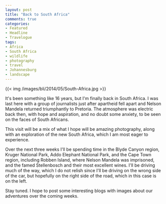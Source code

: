 ```yaml
---
layout: post
title: "Back to South Africa"
comments: true
categories:
- Featured
- Headline
- Travelogue
tags:
- Africa
- South Africa
- wildlife
- photography
- travel
- Johannesburg
- landscape
---
```


{{<  img /images/bli/2014/05/South-Africa.jpg  >}}

It's been something like 16 years, but I'm finally back in South Africa. I was last here with a group of journalists just after apartheid fell apart and Nelson Mandela returned triumphantly to Pretoria. The atmosphere was electric back then, with hope and aspiration, and no doubt some anxiety, to be seen on the faces of South Africans.

<!--more-->

This visit will be a mix of what I hope will be amazing photography, along with an exploration of the new South Africa, which I am most eager to experience. 

Over the next three weeks I'll be spending time in the Blyde Canyon region, Kruger National Park, Addo Elephant National Park, and the Cape Town region, including Robben Island, where Nelson Mandela was imprisoned, and the famed Stellenbosch and their most excellent wines. I'll be driving much of the way, which I do not relish since I'll be driving on the wrong side of the car, but hopefully on the right side of the road, which in this case is on the left. 

Stay tuned. I hope to post some interesting blogs with images about our adventures over the coming weeks. 